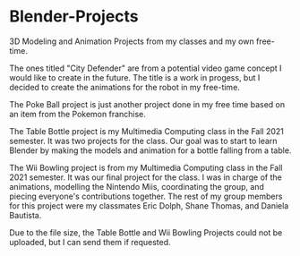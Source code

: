 # Blender-Projects
3D Modeling and Animation Projects from my classes and my own free-time.

The ones titled "City Defender" are from a potential video game concept I would like to create in the future.
The title is a work in progess, but I decided to create the animations for the robot in my free-time.

The Poke Ball project is just another project done in my free time based on an item from the Pokemon franchise.

The Table Bottle project is my Multimedia Computing class in the Fall 2021 semester. It was two projects for the class.
Our goal was to start to learn Blender by making the models and animation for a bottle falling from a table.

The Wii Bowling project is from my Multimedia Computing class in the Fall 2021 semester. It was our final project for the class.
I was in charge of the animations, modelling the Nintendo Miis, coordinating the group, and piecing everyone's contributions together.
The rest of my group members for this project were my classmates Eric Dolph, Shane Thomas, and Daniela Bautista.

Due to the file size, the Table Bottle and Wii Bowling Projects could not be uploaded, but I can send them if requested.
